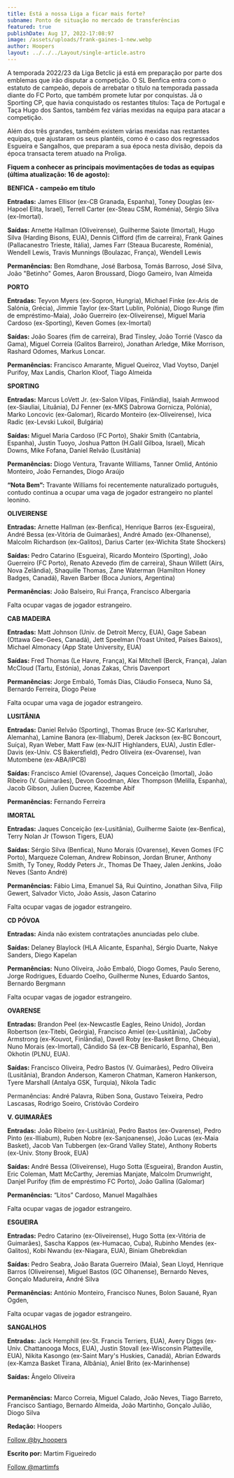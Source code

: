 ```yaml
---
title: Está a nossa Liga a ficar mais forte?
subname: Ponto de situação no mercado de transferências
featured: true
publishDate: Aug 17, 2022-17:08:97
image: /assets/uploads/frank-gaines-1-new.webp
author: Hoopers
layout: ../../../Layout/single-article.astro
---
```

<!--StartFragment-->

A temporada 2022/23 da Liga Betclic já está em preparação por parte dos emblemas que irão disputar a competição. O SL Benfica entra com o estatuto de campeão, depois de arrebatar o título na temporada passada diante do FC Porto, que também promete lutar por conquistas. Já o Sporting CP, que havia conquistado os restantes títulos: Taça de Portugal e Taça Hugo dos Santos, também fez várias mexidas na equipa para atacar a competição.

Além dos três grandes, também existem várias mexidas nas restantes equipas, que ajustaram os seus plantéis, como é o caso dos regressados Esgueira e Sangalhos, que preparam a sua época nesta divisão, depois da época transacta terem atuado na Proliga.

**Fiquem a conhecer as principais movimentações de todas as equipas (última atualização: 16 de agosto):**

**BENFICA - campeão em título**

**Entradas:** James Ellisor (ex-CB Granada, Espanha), Toney Douglas (ex-Hapoel Elita, Israel), Terrell Carter (ex-Steau CSM, Roménia), Sérgio Silva (ex-Imortal).

**Saídas:** Arnette Hallman (Oliveirense), Guilherme Saiote (Imortal), Hugo Silva (Harding Bisons, EUA), Dennis Clifford (fim de carreira), Frank Gaines (Pallacanestro Trieste, Itália), James Farr (Steaua Bucareste, Roménia), Wendell Lewis, Travis Munnings (Boulazac, França), Wendell Lewis

**Permanências:** Ben Romdhane, José Barbosa, Tomás Barroso, José Silva, João "Betinho" Gomes, Aaron Broussard, Diogo Gameiro, Ivan Almeida

**PORTO**

**Entradas:** Teyvon Myers (ex-Sopron, Hungria), Michael Finke (ex-Aris de Salónia, Grécia), Jimmie Taylor (ex-Start Lublin, Polónia), Diogo Runge (fim de empréstimo-Maia), João Guerreiro (ex-Oliveirense), Miguel Maria Cardoso (ex-Sporting), Keven Gomes (ex-Imortal)

**Saídas:** João Soares (fim de carreira), Brad Tinsley, João Torrié (Vasco da Gama), Miguel Correia (Galitos Barreiro), Jonathan Arledge, Mike Morrison, Rashard Odomes, Markus Loncar.

**Permanências:** Francisco Amarante, Miguel Queiroz, Vlad Voytso, Danjel Purifoy, Max Landis, Charlon Kloof, Tiago Almeida

**SPORTING** 

**Entradas:** Marcus LoVett Jr. (ex-Salon Vilpas, Finlândia), Isaiah Armwood (ex-Siauliai, Lituânia), DJ Fenner (ex-MKS Dabrowa Gornicza, Polónia), Marko Loncovic (ex-Galomar), Ricardo Monteiro (ex-Oliveirense), Ivica Radic (ex-Levski Lukoil, Bulgária)

**Saídas:** Miguel Maria Cardoso (FC Porto), Shakir Smith (Cantabria, Espanha), Justin Tuoyo, Joshua Patton (H.Galil Gilboa, Israel), Micah Downs, Mike Fofana, Daniel Relvão (Lusitânia)

**Permanências:** Diogo Ventura, Travante Williams, Tanner Omlid, António Monteiro, João Fernandes, Diogo Araújo

**“Nota Bem”:** Travante Williams foi recentemente naturalizado português, contudo continua a ocupar uma vaga de jogador estrangeiro no plantel leonino. 

**OLIVEIRENSE**

**Entradas:** Arnette Hallman (ex-Benfica), Henrique Barros (ex-Esgueira), André Bessa (ex-Vitória de Guimarães), André Amado (ex-Olhanense), Malcolm Richardson (ex-Galitos), Darius Carter (ex-Wichita State Shockers)

**Saídas:** Pedro Catarino (Esgueira), Ricardo Monteiro (Sporting), João Guerreiro (FC Porto), Renato Azevedo (fim de carreira), Shaun Willett (Airs, Nova Zelândia), Shaquille Thomas, Zane Waterman (Hamilton Honey Badges, Canadá), Raven Barber (Boca Juniors, Argentina)

**Permanências:** João Balseiro, Rui França, Francisco Albergaria

Falta ocupar vagas de jogador estrangeiro. 

**CAB MADEIRA**

**Entradas:** Matt Johnson (Univ. de Detroit Mercy, EUA), Gage Sabean (Ottawa Gee-Gees, Canadá), Jett Speelman (Yoast United, Países Baixos), Michael Almonacy (App State University, EUA)

**Saídas:** Fred Thomas (Le Havre, França), Kai Mitchell (Berck, França), Jalan McCloud (Tartu, Estónia), Jonas Zakas, Chris Davenport

**Permanências:** Jorge Embaló, Tomás Dias, Cláudio Fonseca, Nuno Sá, Bernardo Ferreira, Diogo Peixe

Falta ocupar uma vaga de jogador estrangeiro. 

**LUSITÂNIA**

**Entradas:** Daniel Relvão (Sporting), Thomas Bruce (ex-SC Karlsruher, Alemanha), Lamine Banora (ex-Illiabum), Derek Jackson (ex-BC Boncourt, Suíça), Ryan Weber, Matt Faw (ex-NJIT Highlanders, EUA), Justin Edler-Davis (ex-Univ. CS Bakersfield), Pedro Oliveira (ex-Ovarense), Ivan Mutombene (ex-ABA/IPCB)

**Saídas:** Francisco Amiel (Ovarense), Jaques Conceição (Imortal), João Ribeiro (V. Guimarães), Devon Goodman, Alex Thompson (Melilla, Espanha), Jacob Gibson, Julien Ducree, Kazembe Abif

**Permanências:** Fernando Ferreira

**IMORTAL**

**Entradas:** Jaques Conceição (ex-Lusitânia), Guilherme Saiote (ex-Benfica), Terry Nolan Jr (Towson Tigers, EUA)

**Saídas:** Sérgio Silva (Benfica), Nuno Morais (Ovarense), Keven Gomes (FC Porto), Marqueze Coleman, Andrew Robinson, Jordan Bruner, Anthony Smith, Ty Toney, Roddy Peters Jr., Thomas De Thaey, Jalen Jenkins, João Neves (Santo André)

**Permanências:** Fábio Lima, Emanuel Sá, Rui Quintino, Jonathan Silva, Filip Gewert, Salvador Victo, João Assis, Jason Catarino

Falta ocupar vagas de jogador estrangeiro. 

**CD PÓVOA**

**Entradas:** Ainda não existem contratações anunciadas pelo clube. 

**Saídas:** Delaney Blaylock (HLA Alicante, Espanha), Sérgio Duarte, Nakye Sanders, Diego Kapelan 

**Permanências:** Nuno Oliveira, João Embaló, Diogo Gomes, Paulo Sereno, Jorge Rodrigues, Eduardo Coelho, Guilherme Nunes, Eduardo Santos, Bernardo Bergmann

Falta ocupar vagas de jogador estrangeiro. 

**OVARENSE**

**Entradas:** Brandon Peel (ex-Newcastle Eagles, Reino Unido), Jordan Robertson (ex-Titebi, Geórgia), Francisco Amiel (ex-Lusitânia), JaCoby Armstrong (ex-Kouvot, Finlândia), Davell Roby (ex-Basket Brno, Chéquia), Nuno Morais (ex-Imortal), Cândido Sá (ex-CB Benicarló, Espanha), Ben Okhotin (PLNU, EUA).

**Saídas:** Francisco Oliveira, Pedro Bastos (V. Guimarães), Pedro Oliveira (Lusitânia), Brandon Anderson, Kameron Chatman, Kameron Hankerson, Tyere Marshall (Antalya GSK, Turquia), Nikola Tadic

Permanências: André Palavra, Rúben Sona, Gustavo Teixeira, Pedro Lascasas, Rodrigo Soeiro, Cristóvão Cordeiro

**V. GUIMARÃES**

**Entradas:** João Ribeiro (ex-Lusitânia), Pedro Bastos (ex-Ovarense), Pedro Pinto (ex-Illiabum), Ruben Nobre (ex-Sanjoanense), João Lucas (ex-Maia Basket), Jacob Van Tubbergen (ex-Grand Valley State), Anthony Roberts (ex-Univ. Stony Brook, EUA)

**Saídas:** André Bessa (Oliveirense), Hugo Sotta (Esgueira), Brandon Austin, Eric Coleman, Matt McCarthy, Jeremias Manjate, Malcolm Drumwright, Danjel Purifoy (fim de empréstimo FC Porto), João Gallina (Galomar)

**Permanências:** “Litos” Cardoso, Manuel Magalhães

Falta ocupar vagas de jogador estrangeiro. 

**ESGUEIRA**

**Entradas:** Pedro Catarino (ex-Oliveirense), Hugo Sotta (ex-Vitória de Guimarães), Sascha Kappos (ex-Humacao, Cuba), Rubinho Mendes (ex-Galitos), Kobi Nwandu (ex-Niagara, EUA), Biniam Ghebrekdian 

**Saídas:** Pedro Seabra, João Barata Guerreiro (Maia), Sean Lloyd, Henrique Barros (Oliveirense), Miguel Bastos (GC Olhanense), Bernardo Neves, Gonçalo Madureira, André Silva

**Permanências:** António Monteiro, Francisco Nunes, Bolon Sauané, Ryan Ogden, 

Falta ocupar vagas de jogador estrangeiro. 

**SANGALHOS**

**Entradas:** Jack Hemphill (ex-St. Francis Terriers, EUA), Avery Diggs (ex-Univ. Chattanooga Mocs, EUA), Justin Stovall (ex-Wisconsin Platteville, EUA), Nikita Kasongo (ex-Saint Mary's Huskies, Canadá), Abrian Edwards (ex-Kamza Basket Tirana, Albânia), Aniel Brito (ex-Marinhense)

**Saídas:** Ângelo Oliveira 

**\
Permanências:** Marco Correia, Miguel Calado, João Neves, Tiago Barreto, Francisco Santiago, Bernardo Almeida, João Martinho, Gonçalo Julião, Diogo Silva

<!--EndFragment-->

**Redação:** Hoopers

<a href="https://twitter.com/by_hoopers?ref_src=twsrc%5Etfw" class="twitter-follow-button" data-show-count="false">Follow @by_hoopers</a><script async src="https://platform.twitter.com/widgets.js" charset="utf-8"></script>

**Escrito por:** Martim Figueiredo

<a href="https://twitter.com/martimfs?ref_src=twsrc%5Etfw" class="twitter-follow-button" data-show-count="false">Follow @martimfs</a><script async src="https://platform.twitter.com/widgets.js" charset="utf-8"></script>

<!--EndFragment-->